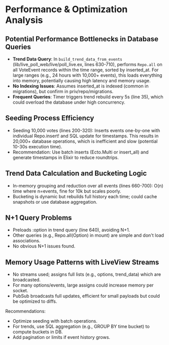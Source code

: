 # Performance & Optimization Analysis

## Potential Performance Bottlenecks in Database Queries
- **Trend Data Query**: In `build_trend_data_from_events` (lib/live_poll_web/live/poll_live.ex, lines 630-710), performs `Repo.all` on all VoteEvent records within the time range, sorted by inserted_at. For large ranges (e.g., 24 hours with 10,000+ events), this loads everything into memory, potentially causing high latency and memory usage.
- **No Indexing Issues**: Assumes inserted_at is indexed (common in migrations), but confirm in priv/repo/migrations.
- **Frequent Queries**: Timer triggers trend rebuild every 5s (line 35), which could overload the database under high concurrency.

## Seeding Process Efficiency
- Seeding 10,000 votes (lines 200-320): Inserts events one-by-one with individual Repo.insert! and SQL update for timestamps. This results in 20,000+ database operations, which is inefficient and slow (potential 10-30s execution time).
- Recommendation: Use batch inserts (Ecto.Multi or insert_all) and generate timestamps in Elixir to reduce roundtrips.

## Trend Data Calculation and Bucketing Logic
- In-memory grouping and reduction over all events (lines 660-700): O(n) time where n=events, fine for 10k but scales poorly.
- Bucketing is dynamic but rebuilds full history each time; could cache snapshots or use database aggregation.

## N+1 Query Problems
- Preloads :option in trend query (line 640), avoiding N+1.
- Other queries (e.g., Repo.all(Option) in mount) are simple and don't load associations.
- No obvious N+1 issues found.

## Memory Usage Patterns with LiveView Streams
- No streams used; assigns full lists (e.g., options, trend_data) which are broadcasted.
- For many options/events, large assigns could increase memory per socket.
- PubSub broadcasts full updates, efficient for small payloads but could be optimized to diffs.

Recommendations:
- Optimize seeding with batch operations.
- For trends, use SQL aggregation (e.g., GROUP BY time bucket) to compute buckets in DB.
- Add pagination or limits if event history grows.
